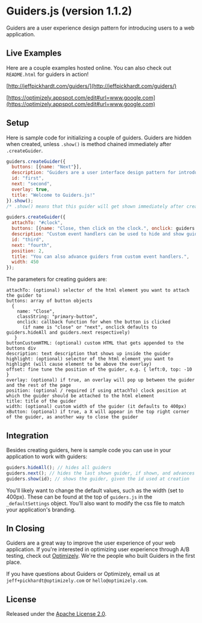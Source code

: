 Guiders.js (version 1.1.2)
=========================

Guiders are a user experience design pattern for introducing users to a web application.  

Live Examples
-----

Here are a couple examples hosted online.  You can also check out `README.html` for guiders in action!

[http://jeffpickhardt.com/guiders/](http://jeffpickhardt.com/guiders/)

[https://optimizely.appspot.com/edit#url=www.google.com](https://optimizely.appspot.com/edit#url=www.google.com)


Setup
-----

Here is sample code for initializing a couple of guiders.  Guiders are hidden when created, unless `.show()` is method chained immediately after `.createGuider`.

~~~ javascript
guiders.createGuider({
  buttons: [{name: "Next"}],
  description: "Guiders are a user interface design pattern for introducing features of software. This dialog box, for example, is the first in a series of guiders that together make up a guide.",
  id: "first",
  next: "second",
  overlay: true,
  title: "Welcome to Guiders.js!"
}).show();
/* .show() means that this guider will get shown immediately after creation. */

guiders.createGuider({
  attachTo: "#clock",
  buttons: [{name: "Close, then click on the clock.", onclick: guiders.hideAll}],
  description: "Custom event handlers can be used to hide and show guiders. This allows you to interactively show the user how to use your software by having them complete steps. To try it, click on the clock.",
  id: "third",
  next: "fourth",
  position: 2,
  title: "You can also advance guiders from custom event handlers.",
  width: 450
});
~~~~

The parameters for creating guiders are:

~~~
attachTo: (optional) selector of the html element you want to attach the guider to
buttons: array of button objects
  {
    name: "Close",
    classString: "primary-button",
    onclick: callback function for when the button is clicked
      (if name is "close" or "next", onclick defaults to guiders.hideAll and guiders.next respectively)
   }
buttonCustomHTML: (optional) custom HTML that gets appended to the buttons div
description: text description that shows up inside the guider
highlight: (optional) selector of the html element you want to highlight (will cause element to be above the overlay)
offset: fine tune the position of the guider, e.g. { left:0, top: -10 }
overlay: (optional) if true, an overlay will pop up between the guider and the rest of the page
position: (optional / required if using attachTo) clock position at which the guider should be attached to the html element
title: title of the guider
width: (optional) custom width of the guider (it defaults to 400px)
xButton: (optional) if true, a X will appear in the top right corner of the guider, as another way to close the guider
~~~


Integration
-----------

Besides creating guiders, here is sample code you can use in your application to work with guiders:

~~~ javascript
guiders.hideAll(); // hides all guiders
guiders.next(); // hides the last shown guider, if shown, and advances to the next guider
guiders.show(id); // shows the guider, given the id used at creation
~~~

You'll likely want to change the default values, such as the width (set to 400px).  These can be found at the top of `guiders.js` in the `_defaultSettings` object.  You'll also want to modify the css file to match your application's branding.


In Closing
----------

Guiders are a great way to improve the user experience of your web application.  If you're interested in optimizing user experience through A/B testing, check out [Optimizely](http://www.optimizely.com).  We're the people who built Guiders in the first place.

If you have questions about Guiders or Optimizely, email us at `jeff+pickhardt@optimizely.com` or `hello@optimizely.com`.


License
-------

Released under the [Apache License 2.0](http://www.apache.org/licenses/LICENSE-2.0.html).